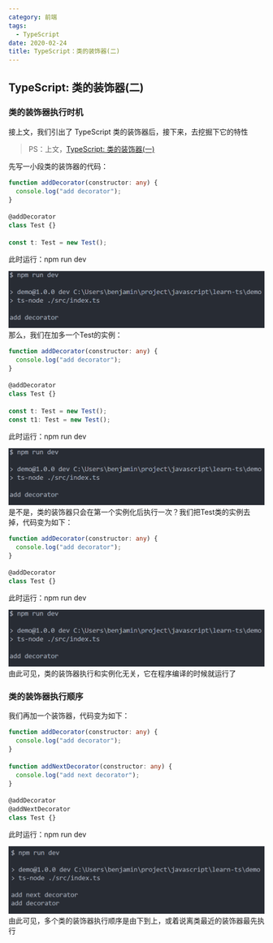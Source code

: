```yaml
---
category: 前端
tags:
  - TypeScript
date: 2020-02-24
title: TypeScript：类的装饰器(二)
---
```


<!-- more -->

## TypeScript: 类的装饰器(二)

### 类的装饰器执行时机

接上文，我们引出了 TypeScript 类的装饰器后，接下来，去挖掘下它的特性

> PS：上文，[TypeScript: 类的装饰器(一)](./2020-02-23-ts-decorator.md)

先写一小段类的装饰器的代码：

```typescript
function addDecorator(constructor: any) {
  console.log("add decorator");
}

@addDecorator
class Test {}

const t: Test = new Test();
```

此时运行：npm run dev<br/>

<center>
  <img src="./images/2020-02-24result.png" alt="" style="zoom:50%;" />
</center>
那么，我们在加多一个Test的实例：

```typescript
function addDecorator(constructor: any) {
  console.log("add decorator");
}

@addDecorator
class Test {}

const t: Test = new Test();
const t1: Test = new Test();
```

此时运行：npm run dev<br/>

<center>
  <img src="./images/2020-02-24result.png" alt="" style="zoom:50%;" />
</center>
是不是，类的装饰器只会在第一个实例化后执行一次？我们把Test类的实例去掉，代码变为如下：

```typescript
function addDecorator(constructor: any) {
  console.log("add decorator");
}

@addDecorator
class Test {}
```

此时运行：npm run dev<br/>

<center>
  <img src="./images/2020-02-24result.png" alt="" style="zoom:50%;" />
</center>
由此可见，类的装饰器执行和实例化无关，它在程序编译的时候就运行了

### 类的装饰器执行顺序

我们再加一个装饰器，代码变为如下：

```typescript
function addDecorator(constructor: any) {
  console.log("add decorator");
}

function addNextDecorator(constructor: any) {
  console.log("add next decorator");
}

@addDecorator
@addNextDecorator
class Test {}
```

此时运行：npm run dev<br/>

<center>
  <img src="./images/2020-02-24result2.png" alt="" style="zoom:50%;" />
</center>
由此可见，多个类的装饰器执行顺序是由下到上，或着说离类最近的装饰器最先执行
